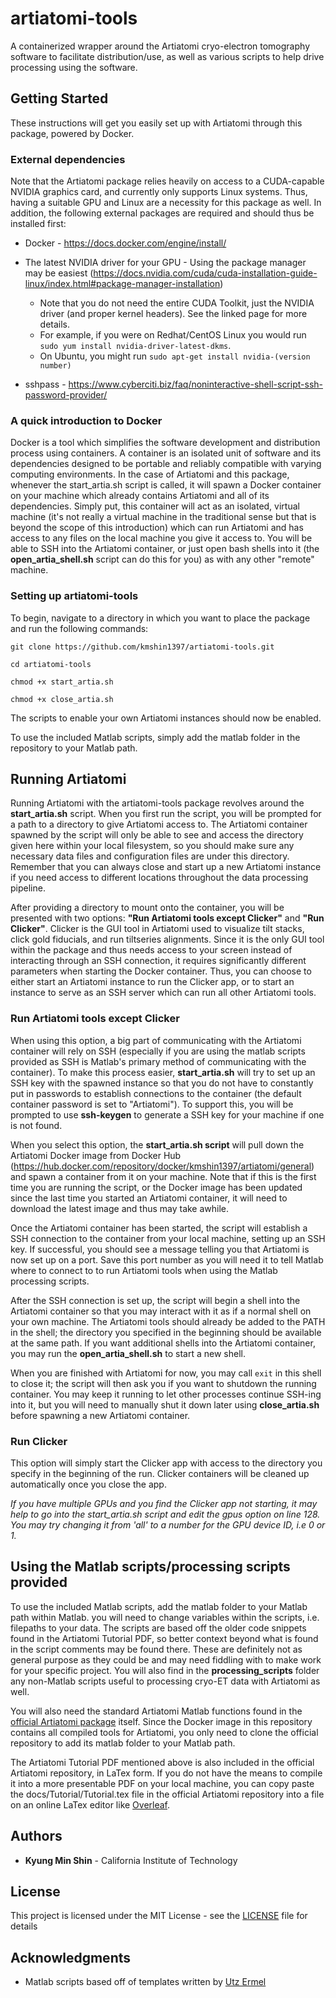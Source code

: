 # artiatomi-tools
A containerized wrapper around the Artiatomi cryo-electron tomography software to facilitate distribution/use, as well as various scripts to help drive processing using the software.

## Getting Started

These instructions will get you easily set up with Artiatomi through this package, powered by Docker.

### External dependencies
Note that the Artiatomi package relies heavily on access to a CUDA-capable NVIDIA graphics card, and currently only supports Linux systems.
Thus, having a suitable GPU and Linux are a necessity for this package as well.
In addition, the following external packages are required and should thus be installed first:

* Docker - https://docs.docker.com/engine/install/

* The latest NVIDIA driver for your GPU - Using the package manager may be easiest (https://docs.nvidia.com/cuda/cuda-installation-guide-linux/index.html#package-manager-installation) 
	* Note that you do not need the entire CUDA Toolkit, just the NVIDIA driver (and proper kernel headers). See the linked page for more details. 
	* For example, if you were on Redhat/CentOS Linux you would run `sudo yum install nvidia-driver-latest-dkms`.
	* On Ubuntu, you might run `sudo apt-get install nvidia-(version number)`

* sshpass - https://www.cyberciti.biz/faq/noninteractive-shell-script-ssh-password-provider/

### A quick introduction to Docker

Docker is a tool which simplifies the software development and distribution process using containers. A container is an isolated unit of software and its dependencies designed to be portable and reliably compatible with varying computing environments. In the case of Artiatomi and this package, whenever the start_artia.sh script is called, it will spawn a Docker container on your machine which already contains Artiatomi and all of its dependencies. Simply put, this container will act as an isolated, virtual machine (it's not really a virtual machine in the traditional sense but that is beyond the scope of this introduction) which can run Artiatomi and has access to any files on the local machine you give it access to. You will be able to SSH into the Artiatomi container, or just open bash shells into it (the **open\_artia\_shell.sh** script can do this for you) as with any other "remote" machine.

### Setting up artiatomi-tools

To begin, navigate to a directory in which you want to place the package and run the following commands:

```
git clone https://github.com/kmshin1397/artiatomi-tools.git

cd artiatomi-tools

chmod +x start_artia.sh

chmod +x close_artia.sh
```
The scripts to enable your own Artiatomi instances should now be enabled.

To use the included Matlab scripts, simply add the matlab folder in the repository to your Matlab path.



## Running Artiatomi

Running Artiatomi with the artiatomi-tools package revolves around the **start_artia.sh** script. When you first run the script, you will be prompted for a path to a directory to give Artiatomi access to. The Artiatomi container spawned by the script will only be able to see and access the directory given here within your local filesystem, so you should make sure any necessary data files and configuration files are under this directory. Remember that you can always close and start up a new Artiatomi instance if you need access to different locations throughout the data processing pipeline.

After providing a directory to mount onto the container, you will be presented with two options: **"Run Artiatomi tools except Clicker"** and **"Run Clicker"**. Clicker is the GUI tool in Artiatomi used to visualize tilt stacks, click gold fiducials, and run tiltseries alignments. Since it is the only GUI tool within the package and thus needs access to your screen instead of interacting through an SSH connection, it requires significantly different parameters when starting the Docker container. Thus, you can choose to either start an Artiatomi instance to run the Clicker app, or to start an instance to serve as an SSH server which can run all other Artiatomi tools.

### Run Artiatomi tools except Clicker

When using this option, a big part of communicating with the Artiatomi container will rely on SSH (especially if you are using the matlab scripts provided as SSH is Matlab's primary method of communicating with the container). To make this process easier, **start_artia.sh** will try to set up an SSH key with the spawned instance so that you do not have to constantly put in passwords to establish connections to the container (the default container password is set to "Artiatomi"). To support this, you will be prompted to use **ssh-keygen** to generate a SSH key for your machine if one is not found.

When you select this option, the **start_artia.sh script** will pull down the Artiatomi Docker image from Docker Hub (https://hub.docker.com/repository/docker/kmshin1397/artiatomi/general) and spawn a container from it on your machine. Note that if this is the first time you are running the script, or the Docker image has been updated since the last time you started an Artiatomi container, it will need to download the latest image and thus may take awhile.  

Once the Artiatomi container has been started, the script will establish a SSH connection to the container from your local machine, setting up an SSH key. If successful, you should see a message telling you that Artiatomi is now set up on a port. Save this port number as you will need it to tell Matlab where to connect to to run Artiatomi tools when using the Matlab processing scripts.

After the SSH connection is set up, the script will begin a shell into the Artiatomi container so that you may interact with it as if a normal shell on your own machine. The Artiatomi tools should already be added to the PATH in the shell; the directory you specified in the beginning should be available at the same path. If you want additional shells into the Artiatomi container, you may run the **open\_artia\_shell.sh** to start a new shell.

When you are finished with Artiatomi for now, you may call `exit` in this shell to close it; the script will then ask you if you want to shutdown the running container. You may keep it running to let other processes continue SSH-ing into it, but you will need to manually shut it down later using **close_artia.sh** before spawning a new Artiatomi container.

### Run Clicker

This option will simply start the Clicker app with access to the directory you specify in the beginning of the run. Clicker containers will be cleaned up automatically once you close the app. 

*If you have multiple GPUs and you find the Clicker app not starting, it may help to go into the start_artia.sh script and edit the gpus option on line 128. You may try changing it from 'all' to a number for the GPU device ID, i.e 0 or 1.*

## Using the Matlab scripts/processing scripts provided

To use the included Matlab scripts, add the matlab folder to your Matlab path within Matlab. you will need to change variables within the scripts, i.e. filepaths to your data. The scripts are based off the older code snippets found in the Artiatomi Tutorial PDF, so better context beyond what is found in the script comments may be found there. These are definitely not as general purpose as they could be and may need fiddling with to make work for your specific project. You will also find in the **processing_scripts** folder any non-Matlab scripts useful to processing cryo-ET data with Artiatomi as well.

You will also need the standard Artiatomi Matlab functions found in the [official Artiatomi package](https://github.com/uermel/Artiatomi) itself. Since the Docker image in this repository contains all compiled tools for Artiatomi, you only need to clone the official repository to add its matlab folder to your Matlab path. 

The Artiatomi Tutorial PDF mentioned above is also included in the official Artiatomi repository, in LaTex form. If you do not have the means to compile it into a more presentable PDF on your local machine, you can copy paste the docs/Tutorial/Tutorial.tex file in the official Artiatomi repository into a file on an online LaTex editor like [Overleaf](https://www.overleaf.com/).

## Authors

* **Kyung Min Shin** - California Institute of Technology

## License

This project is licensed under the MIT License - see the [LICENSE](LICENSE) file for details

## Acknowledgments

* Matlab scripts based off of templates written by [Utz Ermel](https://github.com/uermel)
